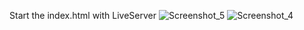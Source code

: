 Start the index.html with LiveServer 
![Screenshot_5](https://github.com/SoulSnatcher187/person-details-panel/assets/116718287/2da5f364-be90-4496-a027-d9c64e170010)
![Screenshot_4](https://github.com/SoulSnatcher187/person-details-panel/assets/116718287/8554e4d8-2e80-4abd-820d-c3dba3d69f58)
